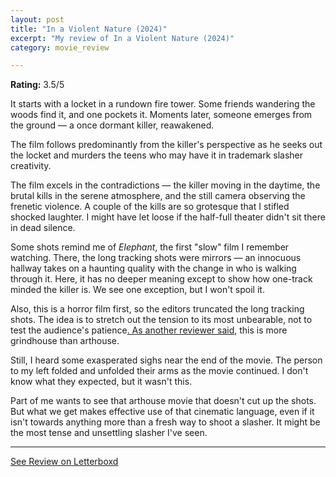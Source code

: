 ```yaml
---
layout: post
title: "In a Violent Nature (2024)"
excerpt: "My review of In a Violent Nature (2024)"
category: movie_review

---
```


**Rating:** 3.5/5

It starts with a locket in a rundown fire tower. Some friends wandering the woods find it, and one pockets it. Moments later, someone emerges from the ground — a once dormant killer, reawakened.

The film follows predominantly from the killer's perspective as he seeks out the locket and murders the teens who may have it in trademark slasher creativity.

The film excels in the contradictions — the killer moving in the daytime, the brutal kills in the serene atmosphere, and the still camera observing the frenetic violence. A couple of the kills are so grotesque that I stifled shocked laughter. I might have let loose if the half-full theater didn't sit there in dead silence.

Some shots remind me of <i>Elephant</i>, the first "slow" film I remember watching. There, the long tracking shots were mirrors — an innocuous hallway takes on a haunting quality with the change in who is walking through it. Here, it has no deeper meaning except to show how one-track minded the killer is. We see one exception, but I won't spoil it.

Also, this is a horror film first, so the editors truncated the long tracking shots. The idea is to stretch out the tension to its most unbearable, not to test the audience's patience<a href="https://www.vulture.com/article/in-a-violent-nature-has-the-years-gnarliest-horror-scene.html" title=". As another reviewer said">. As another reviewer said</a>, this is more grindhouse than arthouse.

Still, I heard some exasperated sighs near the end of the movie. The person to my left folded and unfolded their arms as the movie continued. I don't know what they expected, but it wasn't this.

Part of me wants to see that arthouse movie that doesn't cut up the shots. But what we get makes effective use of that cinematic language, even if it isn't towards anything more than a fresh way to shoot a slasher. It might be the most tense and unsettling slasher I've seen.

<hr>

[See Review on Letterboxd](https://boxd.it/6EAFEB)
